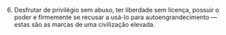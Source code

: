 ﻿6. Desfrutar de privilégio sem abuso, ter liberdade sem licença, possuir o poder e firmemente se recusar a usá-lo para  autoengrandecimento — estas são as marcas de uma civilização elevada.
